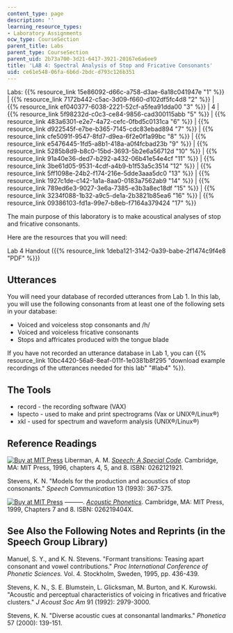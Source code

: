 ```yaml
---
content_type: page
description: ''
learning_resource_types:
- Laboratory Assignments
ocw_type: CourseSection
parent_title: Labs
parent_type: CourseSection
parent_uid: 2b73a700-3d21-6417-3921-20167e6a6ee9
title: 'LAB 4: Spectral Analysis of Stop and Fricative Consonants'
uid: ce61e548-06fa-6b6d-2bdc-d793c126b351
---
```


Labs: {{% resource_link 15e86092-d66c-a758-d3ae-6a18c041947e "1" %}} | {{% resource_link 7172b442-c5ac-3d09-f660-d102df5fc4d8 "2" %}} | {{% resource_link ef040377-6038-2221-52cf-a5fea91dda00 "3" %}} | 4 | {{% resource_link 5f98232d-c0c3-ce84-9856-cad300115abb "5" %}} | {{% resource_link 483a6301-e2e7-4a72-cefc-0fbd5c0131ca "6" %}} | {{% resource_link d922545f-e7be-b365-7145-cdc83ebad894 "7" %}} | {{% resource_link cfe5091f-9547-8fd7-d9ea-6f2e0f1a99bc "8" %}} | {{% resource_link e5476445-1fd5-a8b1-418a-a0f4fcbad23b "9" %}} | {{% resource_link 5285b8d9-b8c0-15bd-3693-5b2e6a56712d "10" %}} | {{% resource_link 91a40e36-ded7-b292-a432-06b41e54e4cf "11" %}} | {{% resource_link 3be61d05-9531-4cdf-a4b9-b1f53a5c3514 "12" %}} | {{% resource_link 5ff1098e-24b2-f174-216e-5dde3aaa5dc0 "13" %}} | {{% resource_link 1927c1de-c142-1a1a-8aa0-0183a7562ab9 "14" %}} | {{% resource_link 789ed6e3-9027-3e6a-7385-e3b3a8ec18df "15" %}} | {{% resource_link 3234f088-1b32-a9c5-de1a-2b3821b85ea6 "16" %}} | {{% resource_link 09386103-fd1a-99e7-b8eb-f7164a379424 "17" %}}

The main purpose of this laboratory is to make acoustical analyses of stop and fricative consonants.

Here are the resources that you will need:

Lab 4 Handout ({{% resource_link 1deba121-3142-0a39-babe-2f1474c9f4e8 "PDF" %}})

Utterances
----------

You will need your database of recorded utterances from Lab 1. In this lab, you will use the following consonants from at least one of the following sets in your database:

*   Voiced and voiceless stop consonants and /h/
*   Voiced and voiceless fricative consonants
*   Stops and affricates produced with the tongue blade

If you have not recorded an utterance database in Lab 1, you can {{% resource_link 10bc4420-56a8-8eaf-011f-1e0381b8f295 "download example recordings of the utterances needed for this lab" "#lab4" %}}.

The Tools
---------

*   record - the recording software (VAX)
*   lspecto - used to make and print spectrograms (Vax or UNIX®/Linux®)
*   xkl - used for spectrum and waveform analysis (UNIX®/Linux®)

Reference Readings
------------------

[![Buy at MIT Press](/images/mp_logo.gif)](https://mitpress.mit.edu/books/speech) Liberman, A. M. [_Speech: A Special Code_](https://mitpress.mit.edu/books/speech). Cambridge, MA: MIT Press, 1996, chapters 4, 5, and 8. ISBN: 0262121921.

Stevens, K. N. "Models for the production and acoustics of stop consonants." _Speech Communication_ 13 (1993): 367-375.

[![Buy at MIT Press](/images/mp_logo.gif)](https://mitpress.mit.edu/books/acoustic-phonetics) ———. [_Acoustic Phonetics_](https://mitpress.mit.edu/books/acoustic-phonetics). Cambridge, MA: MIT Press, 1999, Chapters 7 and 8. ISBN: 026219404X.

See Also the Following Notes and Reprints (in the Speech Group Library)
-----------------------------------------------------------------------

Manuel, S. Y., and K. N. Stevens. "Formant transitions: Teasing apart consonant and vowel contributions." _Proc International Conference of Phonetic Sciences._ Vol. 4. Stockholm, Sweden, 1995, pp. 436-439.

Stevens, K. N., S. E. Blumstein, L. Glicksman, M. Burton, and K. Kurowski. "Acoustic and perceptual characteristics of voicing in fricatives and fricative clusters." _J Acoust Soc Am_ 91 (1992): 2979-3000.

Stevens, K. N. "Diverse acoustic cues at consonantal landmarks." _Phonetica_ 57 (2000): 139-151.